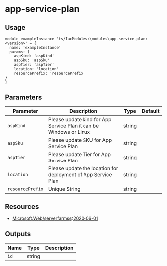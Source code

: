 # app-service-plan

## Usage

```bicep
module exampleInstance 'ts/IacModules:\modules\app-service-plan:<version>' = {
  name: 'exampleInstance'
  params: {
    aspKind: 'aspKind'
    aspSku: 'aspSku'
    aspTier: 'aspTier'
    location: 'location'
    resourcePrefix: 'resourcePrefix'
}
}
```

## Parameters

| Parameter | Description | Type | Default |
| --- | --- | --- | --- |
| `aspKind` | Please update kind for App Service Plan it can be Windows or Linux | string |  |
| `aspSku` | Please update SKU for App Service Plan | string |  |
| `aspTier` | Please update Tier for App Service Plan | string |  |
| `location` | Please update the location for deployment of App Service Plan | string |  |
| `resourcePrefix` | Unique String | string |  |

## Resources

- [Microsoft.Web/serverfarms@2020-06-01](https://learn.microsoft.com/en-us/azure/templates/microsoft.web/2020-06-01/serverfarms)

## Outputs

| Name | Type | Description |
| --- | --- | --- |
| `id` | string |  |
